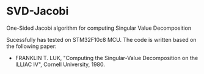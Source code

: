 # SVD-Jacobi
One-Sided Jacobi algorithm for computing  Singular Value Decomposition

Sucessfully has tested on STM32F10c8 MCU.
The code is written based on the following paper:
  - FRANKLIN T. LUK, "Computing the Singular-Value Decomposition on the ILLIAC IV", Cornell University, 1980.
